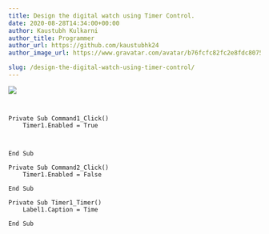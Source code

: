 ```yaml
---
title: Design the digital watch using Timer Control.
date: 2020-08-28T14:34:00+00:00
author: Kaustubh Kulkarni
author_title: Programmer
author_url: https://github.com/kaustubhk24
author_image_url: https://www.gravatar.com/avatar/b76fcfc82fc2e8fdc8075636f1735f61?s=200

slug: /design-the-digital-watch-using-timer-control/
---
```


[![](https://1.bp.blogspot.com/-sfOmIHLdXSg/X0kVwsRWs7I/AAAAAAAAfgk/KiMH72LT6rkTcjQ-dc75Gtq-1ldbNe1LQCLcBGAsYHQ/s400/1.png)](https://1.bp.blogspot.com/-sfOmIHLdXSg/X0kVwsRWs7I/AAAAAAAAfgk/KiMH72LT6rkTcjQ-dc75Gtq-1ldbNe1LQCLcBGAsYHQ/s280/1.png)


```
  
  
Private Sub Command1_Click()  
	Timer1.Enabled = True  
  
  
	  
End Sub  
  
Private Sub Command2_Click()  
	Timer1.Enabled = False  
	  
End Sub  
  
Private Sub Timer1_Timer()  
	Label1.Caption = Time  
	  
End Sub  
   
  
  
  
  
  

```
